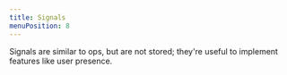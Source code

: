 ```yaml
---
title: Signals
menuPosition: 8
---
```


Signals are similar to ops, but are not stored; they're useful to implement features like user presence.
